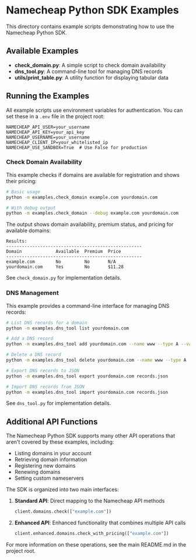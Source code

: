 # Namecheap Python SDK Examples

This directory contains example scripts demonstrating how to use the Namecheap Python SDK.

## Available Examples

- **check_domain.py**: A simple script to check domain availability
- **dns_tool.py**: A command-line tool for managing DNS records
- **utils/print_table.py**: A utility function for displaying tabular data

## Running the Examples

All example scripts use environment variables for authentication. You can set these in a `.env` file in the project root:

```
NAMECHEAP_API_USER=your_username
NAMECHEAP_API_KEY=your_api_key
NAMECHEAP_USERNAME=your_username
NAMECHEAP_CLIENT_IP=your_whitelisted_ip
NAMECHEAP_USE_SANDBOX=True  # Use False for production
```

### Check Domain Availability

This example checks if domains are available for registration and shows their pricing:

```bash
# Basic usage
python -m examples.check_domain example.com yourdomain.com

# With debug output
python -m examples.check_domain --debug example.com yourdomain.com
```

The output shows domain availability, premium status, and pricing for available domains:

```
Results:
----------------------------------------------------
Domain             Available  Premium  Price   
----------------------------------------------------
example.com        No         No       N/A     
yourdomain.com     Yes        No       $11.28  
```

See `check_domain.py` for implementation details.

### DNS Management

This example provides a command-line interface for managing DNS records:

```bash
# List DNS records for a domain
python -m examples.dns_tool list yourdomain.com

# Add a DNS record
python -m examples.dns_tool add yourdomain.com --name www --type A --value 192.0.2.1

# Delete a DNS record
python -m examples.dns_tool delete yourdomain.com --name www --type A

# Export DNS records to JSON
python -m examples.dns_tool export yourdomain.com records.json

# Import DNS records from JSON
python -m examples.dns_tool import yourdomain.com records.json
```

See `dns_tool.py` for implementation details.

## Additional API Functions

The Namecheap Python SDK supports many other API operations that aren't covered by these examples, including:

- Listing domains in your account
- Retrieving domain information
- Registering new domains
- Renewing domains
- Setting custom nameservers

The SDK is organized into two main interfaces:

1. **Standard API**: Direct mapping to the Namecheap API methods
   ```python
   client.domains.check(["example.com"])
   ```

2. **Enhanced API**: Enhanced functionality that combines multiple API calls
   ```python
   client.enhanced.domains.check_with_pricing(["example.com"])
   ```

For more information on these operations, see the main README.md in the project root.